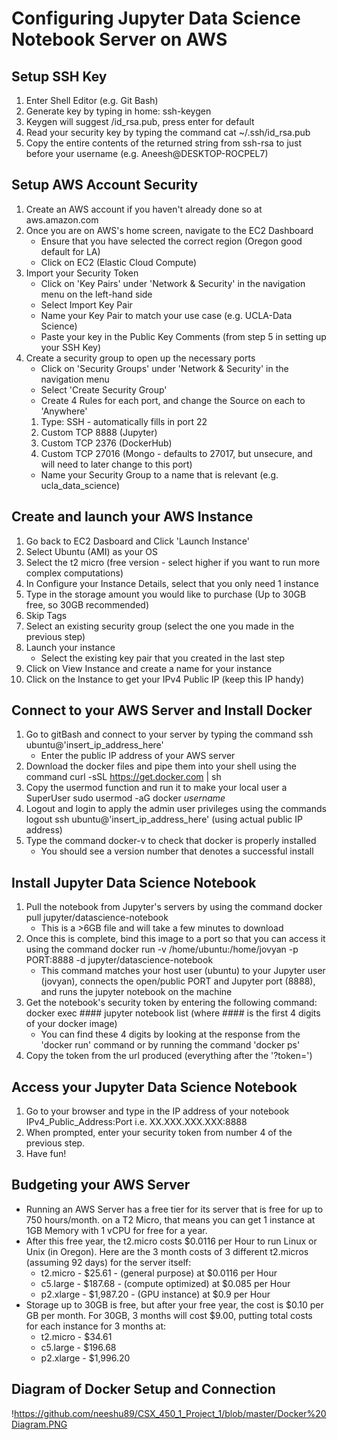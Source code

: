 # Configuring Jupyter Data Science Notebook Server on AWS

## Setup SSH Key
1. Enter Shell Editor (e.g. Git Bash)
2. Generate key by typing in home:
   ssh-keygen
3. Keygen will suggest /id_rsa.pub, press enter for default
4. Read your security key by typing the command
   cat ~/.ssh/id_rsa.pub
5. Copy the entire contents of the returned string from ssh-rsa to just before your username (e.g. Aneesh@DESKTOP-ROCPEL7)

## Setup AWS Account Security
1. Create an AWS account if you haven't already done so at
   aws.amazon.com
2. Once you are on AWS's home screen, navigate to the EC2 Dashboard
    - Ensure that you have selected the correct region (Oregon good default for LA)
    - Click on EC2 (Elastic Cloud Compute)
3. Import your Security Token
    - Click on 'Key Pairs' under 'Network & Security' in the navigation menu on the left-hand side
    - Select Import Key Pair
    - Name your Key Pair to match your use case (e.g. UCLA-Data Science)
    - Paste your key in the Public Key Comments (from step 5 in setting up your SSH Key)
4. Create a security group to open up the necessary ports
    - Click on 'Security Groups' under 'Network & Security' in the navigation menu
    - Select 'Create Security Group'
    - Create 4 Rules for each port, and change the Source on each to 'Anywhere'
     1.  Type: SSH - automatically fills in port 22
     2.  Custom TCP 8888 (Jupyter)
     3.  Custom TCP 2376 (DockerHub)
     4.  Custom TCP 27016 (Mongo - defaults to 27017, but unsecure, and will need to later change to this port)
    - Name your Security Group to a name that is relevant (e.g. ucla_data_science)

## Create and launch your AWS Instance
1. Go back to EC2 Dasboard and Click 'Launch Instance'
2. Select Ubuntu (AMI) as your OS
3. Select the t2 micro (free version - select higher if you want to run more complex computations)
4. In Configure your Instance Details, select that you only need 1 instance
5. Type in the storage amount you would like to purchase (Up to 30GB free, so 30GB recommended)
6. Skip Tags
7. Select an existing security group (select the one you made in the previous step)
8. Launch your instance
    - Select the existing key pair that you created in the last step
9. Click on View Instance and create a name for your instance
10. Click on the Instance to get your IPv4 Public IP (keep this IP handy)

## Connect to your AWS Server and Install Docker
1. Go to gitBash and connect to your server by typing the command
   ssh ubuntu@'insert_ip_address_here'
     - Enter the public IP address of your AWS server
2. Download the docker files and pipe them into your shell using the command
   curl -sSL https://get.docker.com | sh
3. Copy the usermod function and run it to make your local user a SuperUser
   sudo usermod -aG docker *username*
4. Logout and login to apply the admin user privileges using the commands
   logout
   ssh ubuntu@'insert_ip_address_here' (using actual public IP address)
5. Type the command docker-v to check that docker is properly installed
     - You should see a version number that denotes a successful install

## Install Jupyter Data Science Notebook
1. Pull the notebook from Jupyter's servers by using the command
   docker pull jupyter/datascience-notebook
     - This is a >6GB file and will take a few minutes to download
2. Once this is complete, bind this image to a port so that you can access it using the command
   docker run -v /home/ubuntu:/home/jovyan -p PORT:8888 -d jupyter/datascience-notebook
      - This command matches your host user (ubuntu) to your Jupyter user (jovyan), connects the open/public PORT and Jupyter port (8888), and runs the jupyter notebook on the machine
3. Get the notebook's security token by entering the following command:
   docker exec #### jupyter notebook list (where #### is the first 4 digits of your docker image)
     - You can find these 4 digits by looking at the response from the 'docker run' command or by running the command 'docker ps'
4. Copy the token from the url produced (everything after the '?token=')

## Access your Jupyter Data Science Notebook
1. Go to your browser and type in the IP address of your notebook
   IPv4_Public_Address:Port
   i.e. XX.XXX.XXX.XXX:8888
2. When prompted, enter your security token from number 4 of the previous step.
3. Have fun!

## Budgeting your AWS Server
 - Running an AWS Server has a free tier for its server that is free for up to 750 hours/month. on a T2 Micro, that means you can get 1 instance at 1GB Memory with 1 vCPU for free for a year.
 - After this free year, the t2.micro costs $0.0116 per Hour to run Linux or Unix (in Oregon). Here are the 3 month costs of 3 different t2.micros (assuming 92 days) for the server itself:
    - t2.micro - $25.61 - (general purpose) at $0.0116 per Hour
    - c5.large - $187.68 - (compute optimized) at $0.085 per Hour
    - p2.xlarge - $1,987.20 - (GPU instance) at $0.9 per Hour
 - Storage up to 30GB is free, but after your free year, the cost is $0.10 per GB per month. For 30GB, 3 months will cost $9.00, putting total costs for each instance for 3 months at:
    - t2.micro - $34.61
    - c5.large - $196.68
    - p2.xlarge - $1,996.20
    
## Diagram of Docker Setup and Connection
!https://github.com/neeshu89/CSX_450_1_Project_1/blob/master/Docker%20Diagram.PNG
